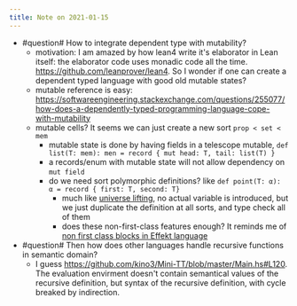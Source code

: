 ```yaml
---
title: Note on 2021-01-15
---
```


* #question# How to integrate dependent type with mutability?
  * motivation: I am amazed by how lean4 write it's elaborator in Lean itself: the elaborator code uses monadic code all the time. https://github.com/leanprover/lean4. So I wonder if one can create a dependent typed language with good old mutable states?
  * mutable reference is easy: https://softwareengineering.stackexchange.com/questions/255077/how-does-a-dependently-typed-programming-language-cope-with-mutability
  * mutable cells? It seems we can just create a new sort `prop < set < mem`
    * mutable state is done by having fields in a telescope mutable, `def list(T: mem): men = record { mut head: T, tail: list(T) }`
    *  a records/enum with mutable state will not allow dependency on `mut field`
    * do we need sort polymorphic definitions? like `def point(T: α): α = record { first: T, second: T}`
      * much like [universe lifting](https://pigworker.wordpress.com/2015/01/09/universe-hierarchies/), no actual variable is introduced, but we just duplicate the definition at all sorts, and type check all of them
      * does these non-first-class features enough? It reminds me of [non first class blocks in Effekt language](https://effekt-lang.org/design-considerations.html)
* #question# Then how does other languages handle recursive functions in semantic domain?
  * I guess https://github.com/kino3/Mini-TT/blob/master/Main.hs#L120. The evaluation envirment doesn't contain semantical values of the recursive definition, but syntax of the recursive definition, with cycle breaked by indirection.
